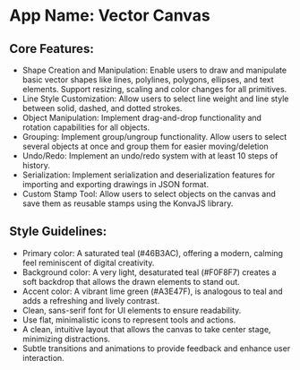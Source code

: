 # **App Name**: Vector Canvas

## Core Features:

- Shape Creation and Manipulation: Enable users to draw and manipulate basic vector shapes like lines, polylines, polygons, ellipses, and text elements. Support resizing, scaling and color changes for all primitives.
- Line Style Customization: Allow users to select line weight and line style between solid, dashed, and dotted strokes.
- Object Manipulation: Implement drag-and-drop functionality and rotation capabilities for all objects.
- Grouping: Implement group/ungroup functionality. Allow users to select several objects at once and group them for easier moving/deletion
- Undo/Redo: Implement an undo/redo system with at least 10 steps of history.
- Serialization: Implement serialization and deserialization features for importing and exporting drawings in JSON format.
- Custom Stamp Tool: Allow users to select objects on the canvas and save them as reusable stamps using the KonvaJS library.

## Style Guidelines:

- Primary color: A saturated teal (#46B3AC), offering a modern, calming feel reminiscent of digital creativity.
- Background color: A very light, desaturated teal (#F0F8F7) creates a soft backdrop that allows the drawn elements to stand out.
- Accent color: A vibrant lime green (#A3E47F), is analogous to teal and adds a refreshing and lively contrast.
- Clean, sans-serif font for UI elements to ensure readability.
- Use flat, minimalistic icons to represent tools and actions.
- A clean, intuitive layout that allows the canvas to take center stage, minimizing distractions.
- Subtle transitions and animations to provide feedback and enhance user interaction.